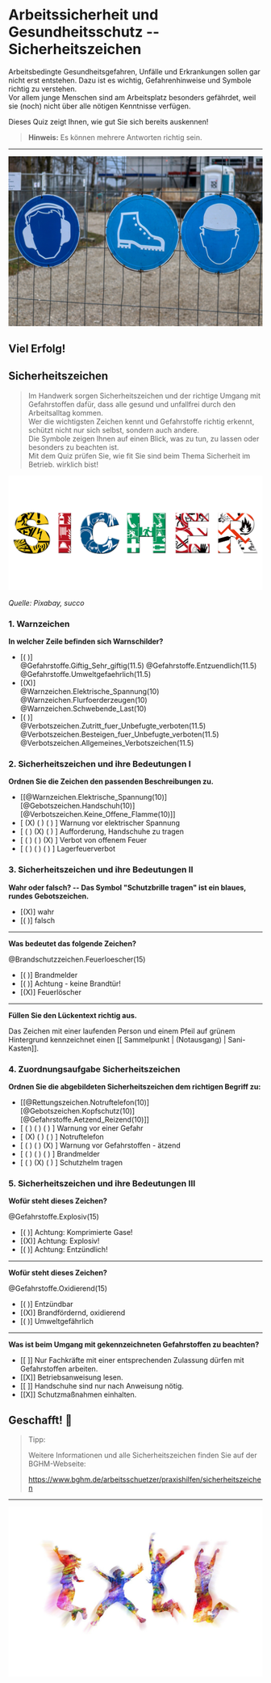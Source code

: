 <!--

author:    Hilke Domsch; Volker Göhler
email:     hilke.domsch@gkz-ev.de

version:   0.0.5
language:  de
narrator:  Deutsch Female

edit:      true
date:      2025-07-21

icon:      https://raw.githubusercontent.com/Ifi-DiAgnostiK-Project/LiaScript-Courses/refs/heads/main/img/Logo_234px.png
logo:      https://upload.wikimedia.org/wikipedia/commons/thumb/0/00/ISO_7010_W002.svg/2560px-ISO_7010_W002.svg.png

comment:   Arbeitssicherheit & Gesundheitsschutz

attribute: Sicherheitszeichen von [Berufsgenossenschaft Holz und Metall](https://www.bghm.de/arbeitsschuetzer/praxishilfen/sicherheitszeichen)

link:      style.css
import:    https://raw.githubusercontent.com/Ifi-DiAgnostiK-Project/LiaScript_DragAndDrop_Template/refs/heads/main/README.md
           https://raw.githubusercontent.com/Ifi-DiAgnostiK-Project/Piktogramme/refs/heads/main/makros.md
           https://raw.githubusercontent.com/Ifi-DiAgnostiK-Project/LiaScript_ImageQuiz/refs/heads/main/README.md

title:     Sicherheitszeichen

tags:      Arbeitssicherheit, Sicherheitszeichen, Arbeits- und Gesundheitsschutz

-->

# Arbeitssicherheit und Gesundheitsschutz -- Sicherheitszeichen

Arbeitsbedingte Gesundheitsgefahren, Unfälle und Erkrankungen sollen gar nicht erst entstehen.
Dazu ist es wichtig, Gefahrenhinweise und Symbole richtig zu verstehen.\
Vor allem junge Menschen sind am Arbeitsplatz besonders gefährdet, weil sie (noch) nicht über alle nötigen Kenntnisse verfügen.

Dieses Quiz zeigt Ihnen, wie gut Sie sich bereits auskennen!

> __Hinweis:__ Es können mehrere Antworten richtig sein.

-------------------

![Arbeitsschutz](https://raw.githubusercontent.com/Ifi-DiAgnostiK-Project/LiaScript-Courses/refs/heads/main/courses/img/schilder_an_zaun.jpg "_Quelle: Pixabay, planet-fox_")<!-- style="max-width: 700px; width: 100%" -->

<!-- class="highlight"-->
Viel Erfolg!
------------

## Sicherheitszeichen

>Im Handwerk sorgen Sicherheitszeichen und der richtige Umgang mit Gefahrstoffen dafür, dass alle gesund und unfallfrei durch den Arbeitsalltag kommen.  <br> Wer die wichtigsten Zeichen kennt und Gefahrstoffe richtig erkennt, schützt nicht nur sich selbst, sondern auch andere. <br> Die Symbole zeigen Ihnen auf einen Blick, was zu tun, zu lassen oder besonders zu beachten ist.  <br> Mit dem Quiz prüfen Sie, wie fit Sie sind beim Thema Sicherheit im Betrieb. wirklich bist!<br>

![Sicher](img/sicher_aus_schildern.jpg)<!-- style="width: 700px" -->

_Quelle: Pixabay, succo_



### 1. Warnzeichen

<!--style="color:blue; font-weight: bolder"-->
__In welcher Zeile befinden sich Warnschilder?__

- [( )] <div class="group" style="min-width: 500px"> @Gefahrstoffe.Giftig_Sehr_giftig(11.5) @Gefahrstoffe.Entzuendlich(11.5) @Gefahrstoffe.Umweltgefaehrlich(11.5) </div>
- [(X)] <div class="group" style="min-width: 500px"> @Warnzeichen.Elektrische_Spannung(10) @Warnzeichen.Flurfoerderzeugen(10) @Warnzeichen.Schwebende_Last(10) </div>
- [( )] <div class="group" style="min-width: 500px"> @Verbotszeichen.Zutritt_fuer_Unbefugte_verboten(11.5) @Verbotszeichen.Besteigen_fuer_Unbefugte_verboten(11.5) @Verbotszeichen.Allgemeines_Verbotszeichen(11.5) </div>



### 2. Sicherheitszeichen und ihre Bedeutungen I

<!-- class="highlight" -->
__Ordnen Sie die Zeichen den passenden Beschreibungen zu.__

<!--
data-randomize
data-show-partial-solution
-->
- [[@Warnzeichen.Elektrische_Spannung(10)] [@Gebotszeichen.Handschuh(10)] [@Verbotszeichen.Keine_Offene_Flamme(10)]]
- [ (X) ( ) ( ) ]  Warnung vor elektrischer Spannung
- [ ( ) (X) ( ) ]  Aufforderung, Handschuhe zu tragen
- [ ( ) ( ) (X) ]  Verbot von offenem Feuer
- [ ( ) ( ) ( ) ]  Lagerfeuerverbot


### 3. Sicherheitszeichen und ihre Bedeutungen II

<!-- class="highlight" -->
__Wahr oder falsch? -- Das Symbol "Schutzbrille tragen" ist ein blaues, rundes Gebotszeichen.__

<!-- data-randomize -->
- [(X)] wahr
- [( )] falsch

----

<!-- class="highlight" -->
__Was bedeutet das folgende Zeichen?__


<section class="flex-container">
<div class="flex-child">

@Brandschutzzeichen.Feuerloescher(15)

</div>
<div class="flex-child">

<!-- data-randomize -->
- [( )] Brandmelder
- [( )] Achtung - keine Brandtür!
- [(X)] Feuerlöscher

</div>
</section>

----

<!-- class="highlight" -->
__Füllen Sie den Lückentext richtig aus.__

Das Zeichen mit einer laufenden Person und einem Pfeil auf grünem Hintergrund kennzeichnet einen [[ Sammelpunkt | (Notausgang) | Sani-Kasten]].

### 4. Zuordnungsaufgabe Sicherheitszeichen

<!-- class="highlight" -->
__Ordnen Sie die abgebildeten Sicherheitszeichen dem richtigen Begriff zu:__

<!-- data-randomize -->
- [[@Rettungszeichen.Notruftelefon(10)] [@Gebotszeichen.Kopfschutz(10)] [@Gefahrstoffe.Aetzend_Reizend(10)]]
- [ ( ) ( ) ( ) ]  Warnung vor einer Gefahr
- [ (X) ( ) ( ) ]  Notruftelefon
- [ ( ) ( ) (X) ]  Warnung vor Gefahrstoffen - ätzend
- [ ( ) ( ) ( ) ]  Brandmelder
- [ ( ) (X) ( ) ]  Schutzhelm tragen


### 5. Sicherheitszeichen und ihre Bedeutungen III

<!-- class="highlight" -->
__Wofür steht dieses Zeichen?__

<section class="flex-container">
<div class="flex-child-2">

@Gefahrstoffe.Explosiv(15)

</div>
<div class="flex-child">

<!-- data-randomize -->
- [( )] Achtung: Komprimierte Gase!
- [(X)] Achtung: Explosiv!
- [( )] Achtung: Entzündlich!

</div>
</section>

---

<!-- class="highlight" -->
__Wofür steht dieses Zeichen?__


<section class="flex-container">
<div class="flex-child-2">

@Gefahrstoffe.Oxidierend(15)

</div>
<div class="flex-child">

<!-- data-randomize -->
- [( )] Entzündbar
- [(X)] Brandfördernd, oxidierend
- [( )] Umweltgefährlich

</div>
</section>

---

<!-- class="highlight" -->
__Was ist beim Umgang mit gekennzeichneten Gefahrstoffen zu beachten?__

<!-- data-randomize -->
- [[ ]] Nur Fachkräfte mit einer entsprechenden Zulassung dürfen mit Gefahrstoffen arbeiten.
- [[X]] Betriebsanweisung lesen.
- [[ ]] Handschuhe sind nur nach Anweisung nötig.
- [[X]] Schutzmaßnahmen einhalten.


## Geschafft! 🙌

<!-- class="highlight" style="font-size: large"-->
> Tipp:
>
> Weitere Informationen und alle Sicherheitszeichen finden Sie auf der BGHM-Webseite:
>
> https://www.bghm.de/arbeitsschuetzer/praxishilfen/sicherheitszeichen

--------------------

![Jubel](https://raw.githubusercontent.com/Ifi-DiAgnostiK-Project/LiaScript-Courses/refs/heads/main/courses/img/colorfull_jumping.jpg "_Quelle: Pixabay, geralt_")

